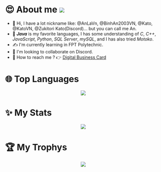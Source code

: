 # 😍 About me ![](https://komarev.com/ghpvc/?username=AnLaVN&color=blue&style=flat-square&label=PROFILE+VIEWS)
- 👋 Hi, I have a lot nickname like: @AnLaVn, @BinhAn2003VN, @Kato, @KatoVN, @Zukitori Kato(Discord)... but you can call me An. 
- 🤌 ***Java*** is my favorite languages, I has some understanding of *C*, *C++*, *JavaScript*, *Python*, *SQL Server*, *mySQL*, and I has also tried *Motoko*.
- ✍️ I'm currently learning in FPT Polytechnic.
- 🤝 I'm looking to collaborate on Discord.
- 🤙 How to reach me ? 👉 [Digital Business Card](https://anlavn.github.io/)

# 🌐 Top Languages
<p align="center">
  <img src="https://github-readme-stats.vercel.app/api/top-langs/?username=AnLaVN&langs_count=10&showicon=true&theme=tokyonight&hide=html,css"/>
</p>
 

# ✨ My Stats
<p align="center"> 
  <img src="https://github-readme-stats.vercel.app/api/?username=AnLaVN&showicon=true&theme=tokyonight"/>
</p>
  
# 🏆 My Trophys
<p align="center"> 
  <img src="https://github-profile-trophy.vercel.app/?username=AnLaVN&theme=dracula"/>
